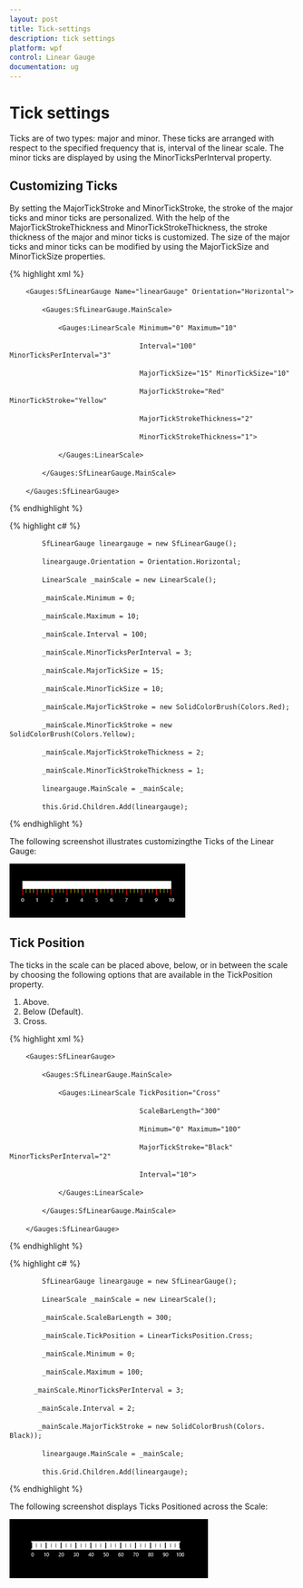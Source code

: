 ```yaml
---
layout: post
title: Tick-settings
description: tick settings
platform: wpf
control: Linear Gauge 
documentation: ug
---
```


# Tick settings

Ticks are of two types: major and minor. These ticks are arranged with respect to the specified frequency that is, interval of the linear scale. The minor ticks are displayed by using the MinorTicksPerInterval property.

## Customizing Ticks

By setting the MajorTickStroke and MinorTickStroke, the stroke of the major ticks and minor ticks are personalized. With the help of the MajorTickStrokeThickness and MinorTickStrokeThickness, the stroke thickness of the major and minor ticks is customized. The size of the major ticks and minor ticks can be modified by using the MajorTickSize and MinorTickSize properties.

{% highlight xml %}




        <Gauges:SfLinearGauge Name="linearGauge" Orientation="Horizontal">

            <Gauges:SfLinearGauge.MainScale>

                <Gauges:LinearScale Minimum="0" Maximum="10"

                                    Interval="100" MinorTicksPerInterval="3"

                                    MajorTickSize="15" MinorTickSize="10"

                                    MajorTickStroke="Red" MinorTickStroke="Yellow"

                                    MajorTickStrokeThickness="2" 

                                    MinorTickStrokeThickness="1">

                </Gauges:LinearScale>

            </Gauges:SfLinearGauge.MainScale>

        </Gauges:SfLinearGauge> 
{% endhighlight %}

{% highlight c# %}




            SfLinearGauge lineargauge = new SfLinearGauge();

            lineargauge.Orientation = Orientation.Horizontal;

            LinearScale _mainScale = new LinearScale();

            _mainScale.Minimum = 0;

            _mainScale.Maximum = 10;

            _mainScale.Interval = 100;

            _mainScale.MinorTicksPerInterval = 3;

            _mainScale.MajorTickSize = 15;

            _mainScale.MinorTickSize = 10;

            _mainScale.MajorTickStroke = new SolidColorBrush(Colors.Red);

            _mainScale.MinorTickStroke = new SolidColorBrush(Colors.Yellow);

            _mainScale.MajorTickStrokeThickness = 2;

            _mainScale.MinorTickStrokeThickness = 1;

            lineargauge.MainScale = _mainScale;

            this.Grid.Children.Add(lineargauge);

{% endhighlight %}



The following screenshot illustrates customizingthe Ticks of the Linear Gauge:

![](Concepts-and-Feature_images/Concepts-and-Feature_img10.png)



## Tick Position

The ticks in the scale can be placed above, below, or in between the scale by choosing the following options that are available in the TickPosition property. 

1. Above.
2. Below (Default).
3. Cross.


{% highlight xml %}




        <Gauges:SfLinearGauge>

            <Gauges:SfLinearGauge.MainScale>

                <Gauges:LinearScale TickPosition="Cross"

                                    ScaleBarLength="300" 

                                    Minimum="0" Maximum="100"

                                    MajorTickStroke="Black" MinorTicksPerInterval="2"

                                    Interval="10">

                </Gauges:LinearScale>

            </Gauges:SfLinearGauge.MainScale>

        </Gauges:SfLinearGauge>
{% endhighlight %}

{% highlight c# %}




            SfLinearGauge lineargauge = new SfLinearGauge();

            LinearScale _mainScale = new LinearScale();

            _mainScale.ScaleBarLength = 300;

            _mainScale.TickPosition = LinearTicksPosition.Cross;

            _mainScale.Minimum = 0;

            _mainScale.Maximum = 100;

          _mainScale.MinorTicksPerInterval = 3;

           _mainScale.Interval = 2;

           _mainScale.MajorTickStroke = new SolidColorBrush(Colors. Black));

            lineargauge.MainScale = _mainScale;

            this.Grid.Children.Add(lineargauge);

{% endhighlight %}

The following screenshot displays Ticks Positioned across the Scale: 

![](Concepts-and-Feature_images/Concepts-and-Feature_img11.png)




